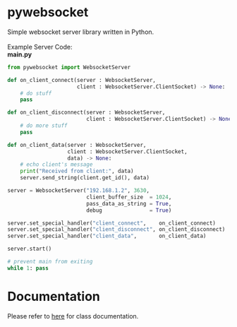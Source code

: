 # pywebsocket
Simple websocket server library written in Python.
<br><br>
Example Server Code: <br>
<b>main.py</b>
```python
from pywebsocket import WebsocketServer

def on_client_connect(server : WebsocketServer, 
                      client : WebsocketServer.ClientSocket) -> None:
    # do stuff
    pass

def on_client_disconnect(server : WebsocketServer, 
                         client : WebsocketServer.ClientSocket) -> None:
    # do more stuff
    pass

def on_client_data(server : WebsocketServer, 
                   client : WebsocketServer.ClientSocket,
                   data) -> None:
    # echo client's message
    print("Received from client:", data)
    server.send_string(client.get_id(), data)

server = WebsocketServer("192.168.1.2", 3630,
                         client_buffer_size  = 1024,
                         pass_data_as_string = True,
                         debug               = True)

server.set_special_handler("client_connect",    on_client_connect)
server.set_special_handler("client_disconnect", on_client_disconnect)
server.set_special_handler("client_data",       on_client_data)

server.start()

# prevent main from exiting
while 1: pass
```

# Documentation
Please refer to <a href="https://egebilecen.github.io/pywebsocket/classpywebsocket_1_1_websocket_server.html">here</a> for class documentation.
